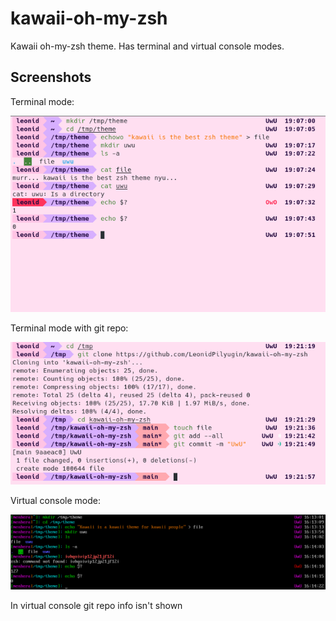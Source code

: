 # kawaii-oh-my-zsh
Kawaii oh-my-zsh theme.
Has terminal and virtual console modes.

## Screenshots
Terminal mode:

![Terminal mode](kawaii-preview1.png)

Terminal mode with git repo:

![Git mode](kawaii-preview3.png)

Virtual console mode:

![Virtual console mode](kawaii-preview2.png)

In virtual console git repo info isn't shown
